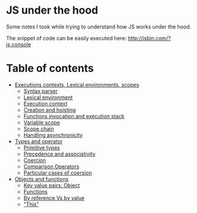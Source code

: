 JS under the hood
=================

Some notes I took while trying to understand how JS works under the hood.

The snippet of code can be easily executed here: http://jsbin.com/?js,console

Table of contents
=================
* [Executions contexts, Lexical environments, scopes](https://github.com/barbasa/JSUnderTheHood/EXECUTION_CONTEXTS.md#executions-contexts-lexical-environments-scopes)
  * [Syntax parser](https://github.com/barbasa/JSUnderTheHood/EXECUTION_CONTEXTS.md#syntax-parser)
  * [Lexical environment](https://github.com/barbasa/JSUnderTheHood/EXECUTION_CONTEXTS.md#lexical-environment)
  * [Execution context](https://github.com/barbasa/JSUnderTheHood/EXECUTION_CONTEXTS.md#execution-context)
  * [Creation and hoisting](https://github.com/barbasa/JSUnderTheHood/EXECUTION_CONTEXTS.md#creation-and-hoisting)
  * [Functions invocation and execution stack](https://github.com/barbasa/JSUnderTheHood/EXECUTION_CONTEXTS.md#function-invocation-and-executions-stack)
  * [Variable scope](https://github.com/barbasa/JSUnderTheHood/EXECUTION_CONTEXTS.md#variable-scope)
  * [Scope chain](https://github.com/barbasa/JSUnderTheHood/EXECUTION_CONTEXTS.md#scope-chain)
  * [Handling asynchronicity](https://github.com/barbasa/JSUnderTheHood/EXECUTION_CONTEXTS.md#handling-asynchronicity)
* [Types and operator](https://github.com/barbasa/JSUnderTheHood#types-and-operators)
  * [Primitive types](https://github.com/barbasa/JSUnderTheHood#primitive-types)
  * [Precedence and associativity](https://github.com/barbasa/JSUnderTheHood#precedence-and-associativity)
  * [Coercion](https://github.com/barbasa/JSUnderTheHood#coercion)
  * [Comparison Operators](https://github.com/barbasa/JSUnderTheHood#comparison-operators)
  * [Particular cases of coersion](https://github.com/barbasa/JSUnderTheHood#particular-cases-of-coersion)
* [Objects and functions](https://github.com/barbasa/JSUnderTheHood/OBJECTS_AND_FUNCTIONS.md#objects-and-functions)
  * [Key value pairs: Object](https://github.com/barbasa/JSUnderTheHood/OBJECTS_AND_FUNCTIONS.md#key-value-pairs-objects)
  * [Functions](https://github.com/barbasa/JSUnderTheHood/OBJECTS_AND_FUNCTIONS.md#functions)
  * [By reference Vs by value](https://github.com/barbasa/JSUnderTheHood/OBJECTS_AND_FUNCTIONS.md#by-reference-vs-by-value)
  * ["This"](https://github.com/barbasa/JSUnderTheHood/OBJECTS_AND_FUNCTIONS.md#this)
